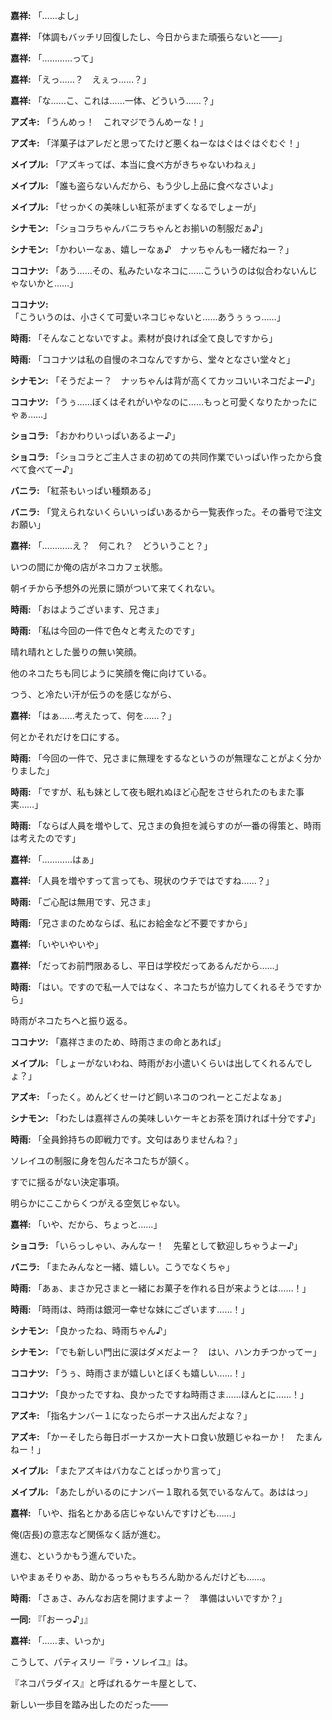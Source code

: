 **嘉祥:** 「……よし」

**嘉祥:** 「体調もバッチリ回復したし、今日からまた頑張らないと――」

**嘉祥:** 「…………って」

**嘉祥:** 「えっ……？　えぇっ……？」

**嘉祥:** 「な……こ、これは……一体、どういう……？」

**アズキ:** 「うんめっ！　これマジでうんめーな！」

**アズキ:** 「洋菓子はアレだと思ってたけど悪くねーなはぐはぐはぐむぐ！」

**メイプル:** 「アズキってば、本当に食べ方がきちゃないわねぇ」

**メイプル:** 「誰も盗らないんだから、もう少し上品に食べなさいよ」

**メイプル:** 「せっかくの美味しい紅茶がまずくなるでしょーが」

**シナモン:** 「ショコラちゃんバニラちゃんとお揃いの制服だぁ♪」

**シナモン:** 「かわいーなぁ、嬉しーなぁ♪　ナッちゃんも一緒だねー？」

**ココナツ:** 「あう……その、私みたいなネコに……こういうのは似合わないんじゃないかと……」

**ココナツ:** 「こういうのは、小さくて可愛いネコじゃないと……あうぅぅっ……」

**時雨:** 「そんなことないですよ。素材が良ければ全て良しですから」

**時雨:** 「ココナツは私の自慢のネコなんですから、堂々となさい堂々と」

**シナモン:** 「そうだよー？　ナッちゃんは背が高くてカッコいいネコだよー♪」

**ココナツ:** 「うぅ……ぼくはそれがいやなのに……もっと可愛くなりたかったにゃぁ……」

**ショコラ:** 「おかわりいっぱいあるよー♪」

**ショコラ:** 「ショコラとご主人さまの初めての共同作業でいっぱい作ったから食べて食べてー♪」

**バニラ:** 「紅茶もいっぱい種類ある」

**バニラ:** 「覚えられないくらいいっぱいあるから一覧表作った。その番号で注文お願い」

**嘉祥:** 「…………え？　何これ？　どういうこと？」

いつの間にか俺の店がネコカフェ状態。

朝イチから予想外の光景に頭がついて来てくれない。

**時雨:** 「おはようございます、兄さま」

**時雨:** 「私は今回の一件で色々と考えたのです」

晴れ晴れとした曇りの無い笑顔。

他のネコたちも同じように笑顔を俺に向けている。

つう、と冷たい汗が伝うのを感じながら、

**嘉祥:** 「はぁ……考えたって、何を……？」

何とかそれだけを口にする。

**時雨:** 「今回の一件で、兄さまに無理をするなというのが無理なことがよく分かりました」

**時雨:** 「ですが、私も妹として夜も眠れぬほど心配をさせられたのもまた事実……」

**時雨:** 「ならば人員を増やして、兄さまの負担を減らすのが一番の得策と、時雨は考えたのです」

**嘉祥:** 「…………はぁ」

**嘉祥:** 「人員を増やすって言っても、現状のウチではですね……？」

**時雨:** 「ご心配は無用です、兄さま」

**時雨:** 「兄さまのためならば、私にお給金など不要ですから」

**嘉祥:** 「いやいやいや」

**嘉祥:** 「だってお前門限あるし、平日は学校だってあるんだから……」

**時雨:** 「はい。ですので私一人ではなく、ネコたちが協力してくれるそうですから」

時雨がネコたちへと振り返る。

**ココナツ:** 「嘉祥さまのため、時雨さまの命とあれば」

**メイプル:** 「しょーがないわね、時雨がお小遣いくらいは出してくれるんでしょ？」

**アズキ:** 「ったく。めんどくせーけど飼いネコのつれーとこだよなぁ」

**シナモン:** 「わたしは嘉祥さんの美味しいケーキとお茶を頂ければ十分です♪」

**時雨:** 「全員鈴持ちの即戦力です。文句はありませんね？」

ソレイユの制服に身を包んだネコたちが頷く。

すでに揺るがない決定事項。

明らかにここからくつがえる空気じゃない。

**嘉祥:** 「いや、だから、ちょっと……」

**ショコラ:** 「いらっしゃい、みんなー！　先輩として歓迎しちゃうよー♪」

**バニラ:** 「またみんなと一緒、嬉しい。こうでなくちゃ」

**時雨:** 「あぁ、まさか兄さまと一緒にお菓子を作れる日が来ようとは……！」

**時雨:** 「時雨は、時雨は銀河一幸せな妹にございます……！」

**シナモン:** 「良かったね、時雨ちゃん♪」

**シナモン:** 「でも新しい門出に涙はダメだよー？　はい、ハンカチつかってー」

**ココナツ:** 「うぅ、時雨さまが嬉しいとぼくも嬉しい……！」

**ココナツ:** 「良かったですね、良かったですね時雨さま……ほんとに……！」

**アズキ:** 「指名ナンバー１になったらボーナス出んだよな？」

**アズキ:** 「かーそしたら毎日ボーナスかー大トロ食い放題じゃねーか！　たまんねー！」

**メイプル:** 「またアズキはバカなことばっかり言って」

**メイプル:** 「あたしがいるのにナンバー１取れる気でいるなんて。あははっ」

**嘉祥:** 「いや、指名とかある店じゃないんですけども……」

俺(店長)の意志など関係なく話が進む。

進む、というかもう進んでいた。

いやまぁそりゃあ、助かるっちゃもちろん助かるんだけども……。

**時雨:** 「さぁさ、みんなお店を開けますよー？　準備はいいですか？」

**一同:** 『「おーっ♪」』

**嘉祥:** 「……ま、いっか」

こうして、パティスリー『ラ・ソレイユ』は。

『ネコパラダイス』と呼ばれるケーキ屋として、

新しい一歩目を踏み出したのだった――

